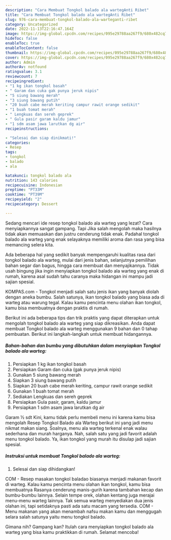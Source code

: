 ```yaml
---
description: "Cara Membuat Tongkol balado ala wartegAnti Ribet"
title: "Cara Membuat Tongkol balado ala wartegAnti Ribet"
slug: 976-cara-membuat-tongkol-balado-ala-warteganti-ribet
category: Uncategorized
date: 2022-11-13T22:16:47.164Z
image: https://img-global.cpcdn.com/recipes/095e29788aa267f9/680x482cq70/tongkol-balado-ala-warteg-foto-resep-utama.jpg
hideToc: false
enableToc: true
enableTocContent: false
thumbnail: https://img-global.cpcdn.com/recipes/095e29788aa267f9/680x482cq70/tongkol-balado-ala-warteg-foto-resep-utama.jpg
cover: https://img-global.cpcdn.com/recipes/095e29788aa267f9/680x482cq70/tongkol-balado-ala-warteg-foto-resep-utama.jpg
author: Admin
authorAv: notfound
ratingvalue: 3.1
reviewcount: 7
recipeingredient:
- "1 kg ikan tongkol basah"
- " Garam dan cuka gak punya jeruk nipis"
- "5 siung bawang merah"
- "3 siung bawang putih"
- "20 buah cabe merah keriting campur rawit orange sedikit"
- "1 buah tomat merah"
- " Lengkuas dan sereh geprek"
- " Gula pasir garam kaldu jamur"
- "1 sdm asam jawa larutkan dg air"
recipeinstructions:

- "Selesai dan siap dinikmati!"
categories:
- Resep
tags:
- tongkol
- balado
- ala

katakunci: tongkol balado ala 
nutrition: 143 calories
recipecuisine: Indonesian
preptime: "PT33M"
cooktime: "PT39M"
recipeyield: "2"
recipecategory: Dessert

---
```



Sedang mencari ide resep tongkol balado ala warteg yang lezat? Cara menyiapkannya sangat gampang. Tapi Jika salah mengolah maka hasilnya tidak akan memuaskan dan justru cenderung tidak enak. Padahal tongkol balado ala warteg yang enak selayaknya memiliki aroma dan rasa yang bisa memancing selera kita.


Ada beberapa hal yang sedikit banyak mempengaruhi kualitas rasa dari tongkol balado ala warteg, mulai dari jenis bahan, selanjutnya pemilihan bahan segar dan bagus, hingga cara membuat dan menyajikannya. Tidak usah bingung jika ingin menyiapkan tongkol balado ala warteg yang enak di rumah, karena asal sudah tahu caranya maka hidangan ini mampu jadi sajian spesial.

KOMPAS.com - Tongkol menjadi salah satu jenis ikan yang banyak diolah dengan aneka bumbu. Salah satunya, ikan tongkol balado yang biasa ada di warteg atau warung tegal. Kalau kamu pencinta menu olahan ikan tongkol, kamu bisa membuatnya dengan praktis di rumah.


Berikut ini ada beberapa tips dan trik praktis yang dapat diterapkan untuk mengolah tongkol balado ala warteg yang siap dikreasikan. Anda dapat membuat Tongkol balado ala warteg menggunakan 9 bahan dan 0 tahap pembuatan. Berikut ini langkah-langkah untuk membuat hidangannya.

<!--inarticleads1-->

##### Bahan-bahan dan bumbu yang dibutuhkan dalam menyiapkan Tongkol balado ala warteg:

1. Persiapkan 1 kg ikan tongkol basah
1. Persiapkan  Garam dan cuka (gak punya jeruk nipis)
1. Gunakan 5 siung bawang merah
1. Siapkan 3 siung bawang putih
1. Siapkan 20 buah cabe merah keriting, campur rawit orange sedikit
1. Gunakan 1 buah tomat merah
1. Sediakan  Lengkuas dan sereh geprek
1. Persiapkan  Gula pasir, garam, kaldu jamur
1. Persiapkan 1 sdm asam jawa larutkan dg air


Garam ½ sdt Kini, kamu tidak perlu membeli menu ini karena kamu bisa mengolah Resep Tongkol Balado ala Warteg berikut ini yang jadi menu nikmat makan siang. Soalnya, menu ala warteg terkenal enak walau sederhana dan murah harganya. Nah, salah satu yang jadi favorit adalah menu tongkol balado. Ya, ikan tongkol yang murah itu disulap jadi sajian spesial. 

<!--inarticleads2-->

##### Instruksi untuk membuat Tongkol balado ala warteg:


1. Selesai dan siap dihidangkan!

COM - Resep masakan tongkol baladao biasanya menjadi makanan favorit di warteg. Kalau kamu pencinta menu olahan ikan tongkol, kamu bisa membuatnya Rasanya cenderung manis-gurih karena tambahan kecap dan bumbu-bumbu lainnya. Selain tempe orek, olahan kentang juga merajai menu-menu warteg lainnya. Tak semua warteg menyediakan dua jenis olahan ini, tapi setidaknya pasti ada satu macam yang tersedia. COM - Menu makanan yang akan menambah nafsu makan kamu dan menggugah selara salah satunya yaitu menu tongkol balado. 

Gimana nih? Gampang kan? Itulah cara menyiapkan tongkol balado ala warteg yang bisa kamu praktikkan di rumah. Selamat mencoba!
